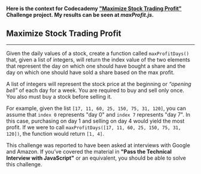 #### Here is the context for Codecademy ["Maximize Stock Trading Profit"][ref1] Challenge project. My results can be seen at _maxProfit.js_.

## **Maximize Stock Trading Profit**
---

Given the daily values of a stock, create a function called `maxProfitDays()` that, given a list of integers, will return the index value of the two elements that represent the day on which one should have bought a share and the day on which one should have sold a share based on the max profit.

A list of integers will represent the stock price at the beginning or _“opening bell”_ of each day for a week. You are required to buy and sell only once. You also must buy a stock before selling it.

For example, given the list `[17, 11, 60, 25, 150, 75, 31, 120]`, you can assume that `index 0` represents "day 0" and `index 7` represents "day 7". In this case, purchasing on day 1 and selling on day 4 would yield the most profit. If we were to call `maxProfitDays([17, 11, 60, 25, 150, 75, 31, 120])`, the function would return `[1, 4]`.

This challenge was reported to have been asked at interviews with Google and Amazon. If you’ve covered the material in **"Pass the Technical Interview with JavaScript"** or an equivalent, you should be able to solve this challenge.


[ref1]:https://www.codecademy.com/code-challenges/code-challenge-maximize-stock-trading-profit-javascript "Codecademy 'Maximize Stock Trading Profit' challenge webpage"
